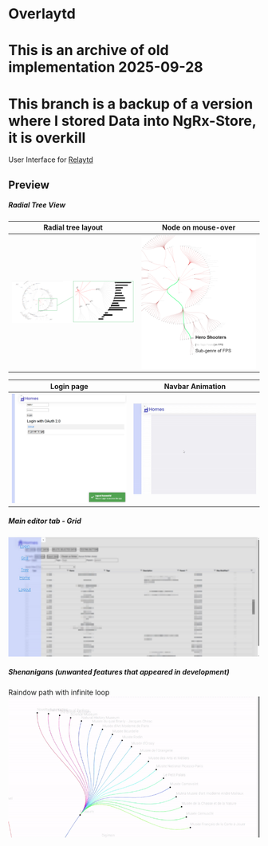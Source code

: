 # Overlaytd

# This is an archive of old implementation 2025-09-28
# This branch is a backup of a version where I stored Data into NgRx-Store, it is overkill

User Interface for [Relaytd](https://github.com/Stickykenny/Relaytd)

## Preview

##### Radial Tree View





| Radial tree layout                                                                                                                                            | Node on mouse-over                                                                                                                         |
| ----------------------------------------------------------------------------------------------------------------------------------------------------- | ----------------------------------------------------------------------------------------------------------------------------------------- |
| <img src="./.github/preview/radial_tree_preview_1.png" alt="Tree page preview" title="Tree page preview (yes this is censored)" /> | <img src="./.github/preview/radial_tree_hover_preview_1.png" alt="Tree page preview" title="Tree page preview (yes this is censored)" width="900"/> |


| Login page                                                                                                                                            | Navbar Animation                                                                                                                          |
| ----------------------------------------------------------------------------------------------------------------------------------------------------- | ----------------------------------------------------------------------------------------------------------------------------------------- |
| <img src="./.github/preview/overlaytd_login_preview_1.jpg" alt="Login Page with Toastr Notification preview" title="Login Page preview" width="400"/> | <img src="./.github/preview/overlaytd_navbar_preview_1.gif" alt="Navbar animation preview" title="Navbar animation preview" width="400"/> |

##### Main editor tab - Grid

<img src="./.github/preview/overlaytd_grid_preview_1.jpg" alt="Grid page preview" title="Grid page preview" width="700"/>

##### Shenanigans (unwanted features that appeared in development)

Raindow path with infinite loop
<img src="./.github/preview/rainbow_path_loop.gif" alt="Rainbow path loop stuck preview" title="Rainbow path loop stuck preview" width="700"/>